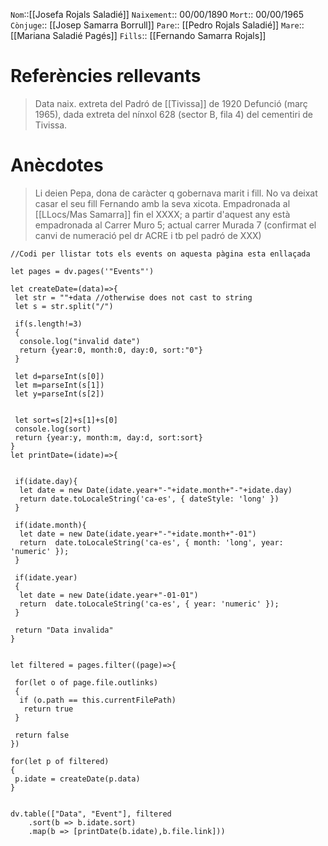  `Nom`::[[Josefa Rojals Saladié]]
`Naixement`::  00/00/1890
`Mort`::  00/00/1965
`Cònjuge`:: [[Josep Samarra Borrull]]
`Pare`::  [[Pedro Rojals Saladié]]
`Mare`::  [[Mariana Saladié Pagés]]
`Fills`::  [[Fernando Samarra Rojals]]
  
 # Referències rellevants
> Data naix. extreta del Padró de [[Tivissa]] de 1920
> Defunció (març 1965), dada extreta del nínxol 628 (sector B, fila 4) del cementiri de Tivissa.
# Anècdotes
> Li deien Pepa, dona de caràcter q gobernava marit i fill. No va deixat casar el seu fill Fernando amb la seva xicota.
Empadronada al [[LLocs/Mas Samarra]] fin el XXXX; a partir d'aquest any està empadronada al Carrer Muro 5; actual carrer Murada 7 (confirmat el canvi de numeració pel dr ACRE i tb pel padró de XXX)
  

```dataviewjs
//Codi per llistar tots els events on aquesta pàgina esta enllaçada

let pages = dv.pages('"Events"')

let createDate=(data)=>{
 let str = ""+data //otherwise does not cast to string
 let s = str.split("/")

 if(s.length!=3)
 {
  console.log("invalid date")
  return {year:0, month:0, day:0, sort:"0"}
 }
 
 let d=parseInt(s[0])
 let m=parseInt(s[1])
 let y=parseInt(s[2])
  
 
 let sort=s[2]+s[1]+s[0]
 console.log(sort)
 return {year:y, month:m, day:d, sort:sort} 
}
let printDate=(idate)=>{
 
 
 if(idate.day){
  let date = new Date(idate.year+"-"+idate.month+"-"+idate.day)
  return date.toLocaleString('ca-es', { dateStyle: 'long' })
 }
  
 if(idate.month){
  let date = new Date(idate.year+"-"+idate.month+"-01")
  return  date.toLocaleString('ca-es', { month: 'long', year: 'numeric' });
 }
  
 if(idate.year)
 {
  let date = new Date(idate.year+"-01-01")
  return  date.toLocaleString('ca-es', { year: 'numeric' });
 }
 
 return "Data invalida"
}


let filtered = pages.filter((page)=>{

 for(let o of page.file.outlinks)
 {
  if (o.path == this.currentFilePath)
   return true
 }
 
 return false
})

for(let p of filtered)
{
 p.idate = createDate(p.data)
}
 

dv.table(["Data", "Event"], filtered
    .sort(b => b.idate.sort)
    .map(b => [printDate(b.idate),b.file.link]))
```